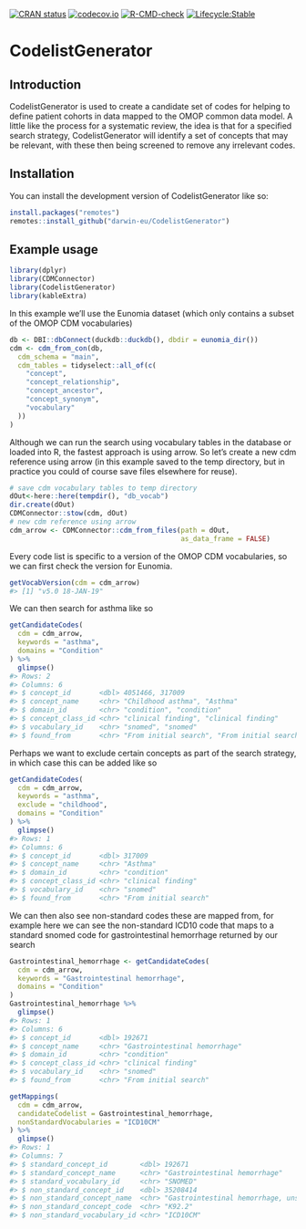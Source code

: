 
<!-- README.md is generated from README.Rmd. Please edit that file -->
<!-- badges: start -->

[![CRAN
status](https://www.r-pkg.org/badges/version/CodelistGenerator)](https://CRAN.R-project.org/package=CodelistGenerator)
[![codecov.io](https://codecov.io/github/darwin-eu/CodelistGenerator/coverage.svg?branch=main)](https://codecov.io/github/darwin-eu/CodelistGenerator?branch=main)
[![R-CMD-check](https://github.com/darwin-eu/CodelistGenerator/workflows/R-CMD-check/badge.svg)](https://github.com/darwin-eu/CodelistGenerator/actions)
[![Lifecycle:Stable](https://img.shields.io/badge/Lifecycle-Stable-97ca00)](https://lifecycle.r-lib.org/articles/stages.html)
<!-- badges: end -->

# CodelistGenerator

## Introduction

CodelistGenerator is used to create a candidate set of codes for helping
to define patient cohorts in data mapped to the OMOP common data model.
A little like the process for a systematic review, the idea is that for
a specified search strategy, CodelistGenerator will identify a set of
concepts that may be relevant, with these then being screened to remove
any irrelevant codes.

## Installation

You can install the development version of CodelistGenerator like so:

``` r
install.packages("remotes")
remotes::install_github("darwin-eu/CodelistGenerator")
```

## Example usage

``` r
library(dplyr)
library(CDMConnector)
library(CodelistGenerator)
library(kableExtra)
```

In this example we’ll use the Eunomia dataset (which only contains a
subset of the OMOP CDM vocabularies)

``` r
db <- DBI::dbConnect(duckdb::duckdb(), dbdir = eunomia_dir())
cdm <- cdm_from_con(db,
  cdm_schema = "main",
  cdm_tables = tidyselect::all_of(c(
    "concept",
    "concept_relationship",
    "concept_ancestor",
    "concept_synonym",
    "vocabulary"
  ))
)
```

Although we can run the search using vocabulary tables in the database
or loaded into R, the fastest approach is using arrow. So let’s create a
new cdm reference using arrow (in this example saved to the temp
directory, but in practice you could of course save files elsewhere for
reuse).

``` r
# save cdm vocabulary tables to temp directory
dOut<-here::here(tempdir(), "db_vocab")
dir.create(dOut)
CDMConnector::stow(cdm, dOut)
# new cdm reference using arrow
cdm_arrow <- CDMConnector::cdm_from_files(path = dOut, 
                                          as_data_frame = FALSE)
```

Every code list is specific to a version of the OMOP CDM vocabularies,
so we can first check the version for Eunomia.

``` r
getVocabVersion(cdm = cdm_arrow)
#> [1] "v5.0 18-JAN-19"
```

We can then search for asthma like so

``` r
getCandidateCodes(
  cdm = cdm_arrow,
  keywords = "asthma",
  domains = "Condition"
) %>% 
  glimpse()
#> Rows: 2
#> Columns: 6
#> $ concept_id       <dbl> 4051466, 317009
#> $ concept_name     <chr> "Childhood asthma", "Asthma"
#> $ domain_id        <chr> "condition", "condition"
#> $ concept_class_id <chr> "clinical finding", "clinical finding"
#> $ vocabulary_id    <chr> "snomed", "snomed"
#> $ found_from       <chr> "From initial search", "From initial search"
```

Perhaps we want to exclude certain concepts as part of the search
strategy, in which case this can be added like so

``` r
getCandidateCodes(
  cdm = cdm_arrow,
  keywords = "asthma",
  exclude = "childhood",
  domains = "Condition"
) %>% 
  glimpse()
#> Rows: 1
#> Columns: 6
#> $ concept_id       <dbl> 317009
#> $ concept_name     <chr> "Asthma"
#> $ domain_id        <chr> "condition"
#> $ concept_class_id <chr> "clinical finding"
#> $ vocabulary_id    <chr> "snomed"
#> $ found_from       <chr> "From initial search"
```

We can then also see non-standard codes these are mapped from, for
example here we can see the non-standard ICD10 code that maps to a
standard snomed code for gastrointestinal hemorrhage returned by our
search

``` r
Gastrointestinal_hemorrhage <- getCandidateCodes(
  cdm = cdm_arrow,
  keywords = "Gastrointestinal hemorrhage",
  domains = "Condition"
)
Gastrointestinal_hemorrhage %>% 
  glimpse()
#> Rows: 1
#> Columns: 6
#> $ concept_id       <dbl> 192671
#> $ concept_name     <chr> "Gastrointestinal hemorrhage"
#> $ domain_id        <chr> "condition"
#> $ concept_class_id <chr> "clinical finding"
#> $ vocabulary_id    <chr> "snomed"
#> $ found_from       <chr> "From initial search"
```

``` r
getMappings(
  cdm = cdm_arrow,
  candidateCodelist = Gastrointestinal_hemorrhage,
  nonStandardVocabularies = "ICD10CM"
) %>% 
  glimpse()
#> Rows: 1
#> Columns: 7
#> $ standard_concept_id        <dbl> 192671
#> $ standard_concept_name      <chr> "Gastrointestinal hemorrhage"
#> $ standard_vocabulary_id     <chr> "SNOMED"
#> $ non_standard_concept_id    <dbl> 35208414
#> $ non_standard_concept_name  <chr> "Gastrointestinal hemorrhage, unspecified"
#> $ non_standard_concept_code  <chr> "K92.2"
#> $ non_standard_vocabulary_id <chr> "ICD10CM"
```
